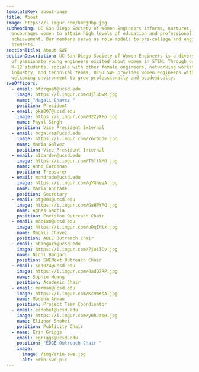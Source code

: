```yaml
---
templateKey: about-page
title: About
image: https://i.imgur.com/hmPg0bp.jpg
subheading: UC San Diego Society of Women Engineers informs, nurtures, and
  encourages women to attain high levels of education and professional
  achievement. Our members serve as role models to pre-college and engineering
  students.
sectionTitle: About SWE
sectionDescription: UC San Diego Society of Women Engineers is a diverse group
  of passionate young engineers excited about women in STEM. Through outreach to
  K-12 students, socials with other female engineers, networking workshops with
  industry, and technical teams, UCSD SWE provides women engineers with a
  welcoming environment to grow professionally and academically.
sweOfficers:
  - email: btorquat@ucsd.edu
    image: https://i.imgur.com/DjlBbwM.jpg
    name: "Magali Chavez "
    position: President
  - email: pks007@ucsd.edu
    image: https://i.imgur.com/BZZyXFo.jpg
    name: Payal Singh
    position: Vice President External
  - email: mcgalvez@ucsd.edu
    image: https://i.imgur.com/Y6rOo3m.jpg
    name: Maria Galvez
    position: Vice President Internal
  - email: a1carden@ucsd.edu
    image: https://i.imgur.com/T5fttM0.jpg
    name: Anne Cardenas
    position: Treasurer
  - email: mandrade@ucsd.edu
    image: https://i.imgur.com/gYGheeA.jpg
    name: Maria Andrade
    position: Secretary
  - email: atg004@ucsd.edu
    image: https://i.imgur.com/GaHPYPQ.jpg
    name: Agnes Garcia
    position: Envision Outreach Chair
  - email: mac180@ucsd.edu
    image: https://i.imgur.com/uDqIHtx.jpg
    name: Magali Chavez
    position: ABLE Outreach Chair
  - email: nbangari@ucsd.edu
    image: https://i.imgur.com/7joiTCv.jpg
    name: Nidhi Bangari
    position: SWENext Outreach Chair
  - email: soh024@ucsd.edu
    image: https://i.imgur.com/0adO7RP.jpg
    name: Sophie Huang
    position: Academic Chair
  - email: marman@ucsd.edu
    image: https://i.imgur.com/Kc9mKsA.jpg
    name: Madina Arman
    position: Project Team Coordinator
  - email: eshohet@ucsd.edu
    image: https://i.imgur.com/y0hJ4sH.jpg
    name: Elianor Shohet
    position: Publicity Chair
  - name: Erin Griggs
    email: egriggs@ucsd.edu
    position: "EDGE Outreach Chair "
    image:
      image: /img/erin-swe.jpg
      alt: erin swe pic
---
```

